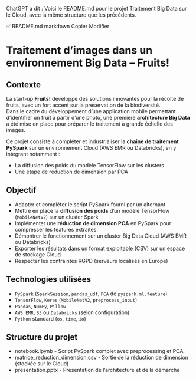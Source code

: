ChatGPT a dit :
Voici le README.md pour le projet Traitement Big Data sur le Cloud, avec la même structure que les précédents.

✅ README.md
markdown
Copier
Modifier
#  Traitement d’images dans un environnement Big Data – Fruits!

## Contexte

La start-up **Fruits!** développe des solutions innovantes pour la récolte de fruits, avec un fort accent sur la préservation de la biodiversité.  
Dans le cadre du développement d’une application mobile permettant d’identifier un fruit à partir d’une photo, une première **architecture Big Data** a été mise en place pour préparer le traitement à grande échelle des images.

Ce projet consiste à compléter et industrialiser la **chaîne de traitement PySpark** sur un environnement Cloud (AWS EMR ou Databricks), en y intégrant notamment :
- La diffusion des poids du modèle TensorFlow sur les clusters
- Une étape de réduction de dimension par PCA

## Objectif

- Adapter et compléter le script PySpark fourni par un alternant
- Mettre en place la **diffusion des poids** d’un modèle TensorFlow (`MobileNetV2`) sur un cluster Spark
- Implémenter une **réduction de dimension PCA** en PySpark pour compresser les features extraites
- Démontrer le fonctionnement sur un cluster Big Data Cloud (AWS EMR ou Databricks)
- Exporter les résultats dans un format exploitable (CSV) sur un espace de stockage Cloud
- Respecter les contraintes RGPD (serveurs localisés en Europe)

## Technologies utilisées

- `PySpark` (`SparkSession`, `pandas_udf`, `PCA` de `pyspark.ml.feature`)
- `TensorFlow`, `Keras` (`MobileNetV2`, `preprocess_input`)
- `Pandas`, `NumPy`, `Pillow`
- `AWS EMR`, `S3` ou `Databricks` (selon configuration)
- `Python` standard (`os`, `time`, `io`)

## Structure du projet

- notebook.ipynb - Script PySpark complet avec preprocessing et PCA
- matrice_reduction_dimension.csv - Sortie de la réduction de dimension (stockée sur le Cloud)
- presentation.pptx - Présentation de l’architecture et de la démarche
